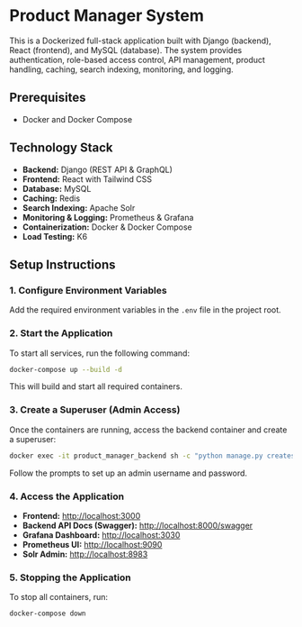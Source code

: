 # Product Manager System

This is a Dockerized full-stack application built with Django (backend), React (frontend), and MySQL (database). The system provides authentication, role-based access control, API management, product handling, caching, search indexing, monitoring, and logging.

## Prerequisites

- Docker and Docker Compose

## Technology Stack

- **Backend:** Django (REST API & GraphQL)
- **Frontend:** React with Tailwind CSS
- **Database:** MySQL
- **Caching:** Redis
- **Search Indexing:** Apache Solr
- **Monitoring & Logging:** Prometheus & Grafana
- **Containerization:** Docker & Docker Compose
- **Load Testing:** K6

## Setup Instructions

### 1. Configure Environment Variables

Add the required environment variables in the `.env` file in the project root.

### 2. Start the Application

To start all services, run the following command:

```sh
docker-compose up --build -d
```

This will build and start all required containers.

### 3. Create a Superuser (Admin Access)

Once the containers are running, access the backend container and create a superuser:

```sh
docker exec -it product_manager_backend sh -c "python manage.py createsuperuser"
```

Follow the prompts to set up an admin username and password.

### 4. Access the Application

- **Frontend:** [http://localhost:3000](http://localhost:3000)
- **Backend API Docs (Swagger):** [http://localhost:8000/swagger](http://localhost:8000/swagger)
- **Grafana Dashboard:** [http://localhost:3030](http://localhost:3030)
- **Prometheus UI:** [http://localhost:9090](http://localhost:9090)
- **Solr Admin:** [http://localhost:8983](http://localhost:8983)

### 5. Stopping the Application

To stop all containers, run:

```sh
docker-compose down
```
